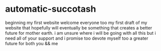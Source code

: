 # automatic-succotash
beginning my first website
welcome everyone too my first draft of my website that hopefully will eventually be something that creates a better future for mother earth.
i am unsure where i will be going with all this but i need all of your support and i promise too devote myself too a greater future for both you && me
